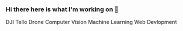 ### Hi there here is what I'm working on 👋
DJI Tello Drone
Computer Vision
Machine Learning
Web Devlopment
<!--
**acosta3/acosta3** is a ✨ _special_ ✨ repository because its `README.md` (this file) appears on your GitHub profile.

Here are some ideas to get you started:

- 🔭 I’m currently working on ...
- 🌱 I’m currently learning ...
- 👯 I’m looking to collaborate on ...
- 🤔 I’m looking for help with ...
- 💬 Ask me about ... anything
- 📫 How to reach me: ...https://www.linkedin.com/in/anthony-cyle-acosta-35704a192/
- 😄 Pronouns: ...
- ⚡ Fun fact: ... I own a saltwater tank
-->
